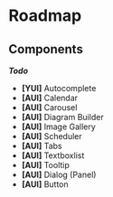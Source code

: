 # Roadmap

## Components

<!--***Done***

* [YUI] Autocomplete
-->
***Todo***

* **[YUI]** Autocomplete
* **[AUI]** Calendar
* **[AUI]** Carousel
* **[AUI]** Diagram Builder
* **[AUI]** Image Gallery
* **[AUI]** Scheduler
* **[AUI]** Tabs
* **[AUI]** Textboxlist
* **[AUI]** Tooltip
* **[AUI]** Dialog (Panel)
* **[AUI]** Button